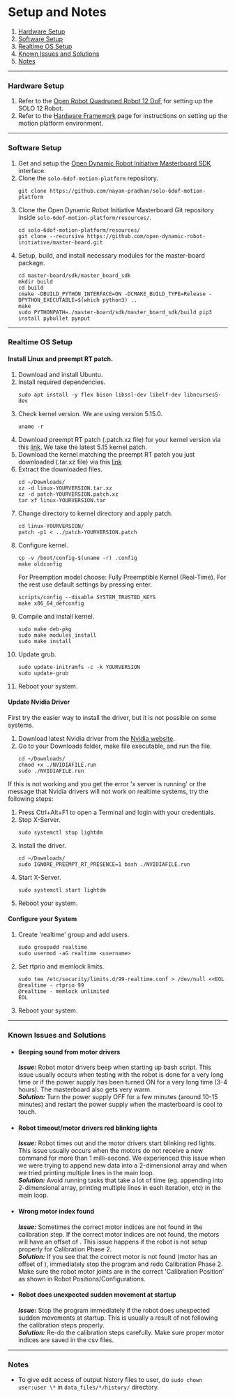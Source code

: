 # Setup and Notes

1. [Hardware Setup](#hardware-setup)
2. [Software Setup](#software-setup)
3. [Realtime OS Setup](#realtime-os-setup)
4. [Known Issues and Solutions](#known-issues-and-solutions)
5. [Notes](#notes)

---

<a name="hardware-setup"></a>

### Hardware Setup
1. Refer to the [Open Robot Quadruped Robot 12 DoF](https://github.com/open-dynamic-robot-initiative/open_robot_actuator_hardware/blob/master/mechanics/quadruped_robot_12dof_v1/README.md#quadruped-robot-12dof-v1) for setting up the SOLO 12 Robot.
2. Refer to the [Hardware Framework](docs/hardware_framework.md) page for instructions on setting up the motion platform environment. 

---

<a name="software-setup"></a>

### Software Setup
1. Get and setup the [Open Dynamic Robot Initiative Masterboard SDK](https://github.com/open-dynamic-robot-initiative/master-board/blob/master/sdk/master_board_sdk/README.md) interface.
2. Clone the `solo-6dof-motion-platform` repository. 
    ```
    git clone https://github.com/nayan-pradhan/solo-6dof-motion-platform
    ```
3. Clone the Open Dynamic Robot Initiative Masterboard Git repository inside `solo-6dof-motion-platform/resources/`. 
    ```
    cd solo-6dof-motion-platform/resources/
    git clone --recursive https://github.com/open-dynamic-robot-initiative/master-board.git
    ```
4. Setup, build, and install necessary modules for the master-board package.
    ```
    cd master-board/sdk/master_board_sdk
    mkdir build
    cd build
    cmake -DBUILD_PYTHON_INTERFACE=ON -DCMAKE_BUILD_TYPE=Release -DPYTHON_EXECUTABLE=$(which python3) ..
    make
    sudo PYTHONPATH=./master-board/sdk/master_board_sdk/build pip3 install pybullet pynput
    ```

---

<a name="realtime-os-setup"></a>

### Realtime OS Setup

#### Install Linux and preempt RT patch.
1. Download and install Ubuntu. 
2. Install required dependencies.
    ```
    sudo apt install -y flex bison libssl-dev libelf-dev libncurses5-dev
    ```
3. Check kernel version. We are using version 5.15.0.
    ```
    uname -r
    ```
4. Download preempt RT patch (.patch.xz file) for your kernel version via this [link](https://wiki.linuxfoundation.org/realtime/preempt_rt_versions). We take the latest 5.15 kernel patch.
5. Download the kernel matching the preempt RT patch you just downloaded (.tar.xz file) via this [link](https://mirrors.edge.kernel.org/pub/linux/kernel/)
6. Extract the downloaded files.
    ```
    cd ~/Downloads/
    xz -d linux-YOURVERSION.tar.xz
    xz -d patch-YOURVERSION.patch.xz
    tar xf linux-YOURVERSION.tar
    ```
7. Change directory to kernel directory and apply patch. 
    ```
    cd linux-YOURVERSION/
    patch -p1 < ../patch-YOURVERSION.patch
    ```
8. Configure kernel.
    ```
    cp -v /boot/config-$(uname -r) .config
    make oldconfig
    ```
    For Preemption model choose: Fully Preemptible Kernel (Real-Time). For the rest use default settings by pressing enter.
    ```
    scripts/config --disable SYSTEM_TRUSTED_KEYS
    make x86_64_defconfig
    ```
9. Compile and install kernel.
    ```
    sudo make deb-pkg
    sudo make modules_install
    sudo make install
    ```
10. Update grub. 
    ```
    sudo update-initramfs -c -k YOURVERSION
    sudo update-grub
    ```
11. Reboot your system. 

#### Update Nvidia Driver
First try the easier way to install the driver, but it is not possible on some systems.
1. Download latest Nvidia driver from the [Nvidia website](https://www.nvidia.com/download/index.aspx).
2. Go to your Downloads folder, make file executable, and run the file. 
    ```
    cd ~/Downloads/
    chmod +x ./NVIDIAFILE.run
    sudo ./NVIDIAFILE.run
    ```
If this is not working and you get the error 'x server is running' or the message that Nvidia drivers will not work on realtime systems, try the following steps:
1.  Press Ctrl+Alt+F1 to open a Terminal and login with your credentials.
2.  Stop X-Server. 
    ```
    sudo systemctl stop lightdm
    ```
3. Install the driver. 
    ```
    cd ~/Downloads/
    sudo IGNORE_PREEMPT_RT_PRESENCE=1 bash ./NVIDIAFILE.run
    ```
4. Start X-Server.
    ```
    sudo systemctl start lightdm
    ```
5. Reboot your system. 

#### Configure your System
1. Create 'realtime' group and add users.
    ```
    sudo groupadd realtime
    sudo usermod -aG realtime <username>
    ```
2. Set rtprio and memlock limits.
    ```
    sudo tee /etc/security/limits.d/99-realtime.conf > /dev/null <<EOL
    @realtime - rtprio 99
    @realtime - memlock unlimited
    EOL
    ```
3. Reboot your system. 

--- 

<a name="known-issues-and-solutions"></a>

### Known Issues and Solutions

- #### Beeping sound from motor drivers
    **_Issue:_** Robot motor drivers beep when starting up bash script. This issue usually occurs when testing with the robot is done for a very long time or if the power supply has been turned ON for a very long time (3-4 hours). The masterboard also gets very warm.  
    **_Solution:_** Turn the power supply OFF for a few minutes (around 10-15 minutes) and restart the power supply when the masterboard is cool to touch.

- #### Robot timeout/motor drivers red blinking lights  
    **_Issue:_** Robot times out and the motor drivers start blinking red lights. This issue usually occurs when the motors do not receive a new command for more than 1 milli-second. We experienced this issue when we were trying to append new data into a 2-dimensional array and when we tried printing multiple lines in the main loop.  
    **_Solution:_** Avoid running tasks that take a lot of time (eg. appending into 2-dimensional array, printing multiple lines in each iteration, etc) in the main loop.

- #### Wrong motor index found
    **_Issue:_** Sometimes the correct motor indices are not found in the calibration step. If the correct motor indices are not found, the motors will have an offset of . This issue happens if the robot is not setup properly for Calibration Phase 2.  
    **_Solution:_** If you see that the correct motor is not found (motor has an offset of ), immediately stop the program and redo Calibration Phase 2. Make sure the robot motor joints are in the correct 'Calibration Position' as shown in Robot Positions/Configurations.

- #### Robot does unexpected sudden movement at startup
    **_Issue:_** Stop the program immediately if the robot does unexpected sudden movements at startup. This is usually a result of not following the calibration steps properly.  
    **_Solution:_** Re-do the calibration steps carefully. Make sure proper motor indices are saved in the csv files.

---

<a name="notes"></a>

### Notes   
- To give edit access of output history files to user, do `sudo chown user:user \*` in `data_files/*/history/` directory.
